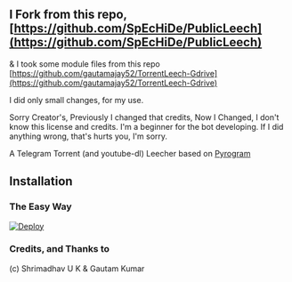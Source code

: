 ## I Fork from this repo, [https://github.com/SpEcHiDe/PublicLeech](https://github.com/SpEcHiDe/PublicLeech)
& I took some module files from this repo [https://github.com/gautamajay52/TorrentLeech-Gdrive](https://github.com/gautamajay52/TorrentLeech-Gdrive)

I did only small changes, for my use.

Sorry Creator's, Previously I changed that credits, Now I Changed, I don't know this license and credits.
I'm a beginner for the bot developing.
If I did anything wrong, that's hurts you, I'm sorry.

A Telegram Torrent (and youtube-dl) Leecher based on [Pyrogram](https://github.com/pyrogram/pyrogram)

## Installation

### The Easy Way

[![Deploy](https://www.herokucdn.com/deploy/button.svg)](https://heroku.com/deploy?template=https://github.com/surlogu/TGLEECHERNV)


### Credits, and Thanks to
(c) Shrimadhav U K & Gautam Kumar
